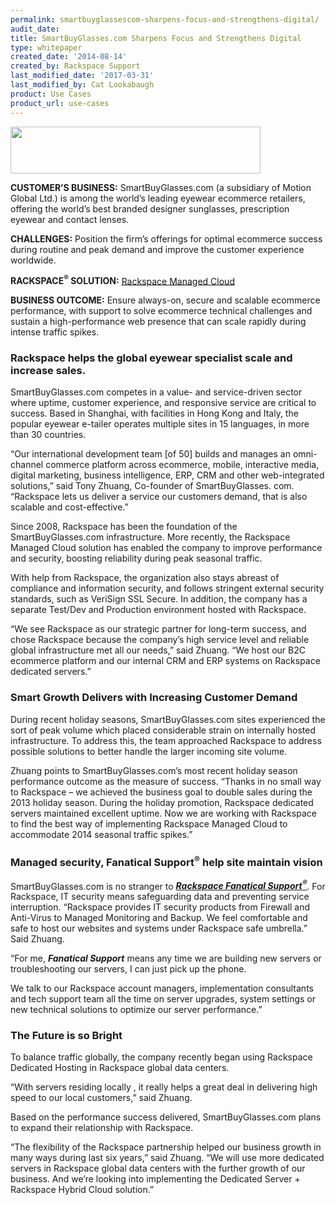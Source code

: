 ```yaml
---
permalink: smartbuyglassescom-sharpens-focus-and-strengthens-digital/
audit_date:
title: SmartBuyGlasses.com Sharpens Focus and Strengthens Digital
type: whitepaper
created_date: '2014-08-14'
created_by: Rackspace Support
last_modified_date: '2017-03-31'
last_modified_by: Cat Lookabaugh
product: Use Cases
product_url: use-cases
---
```


<a href="http://www.smartbuyglasses.com">
   <img src="{% asset_path use-cases/smartbuyglassescom-sharpens-focus-and-strengthens-digital/SmartBuyGlasseslogo.png %}" width="400" height="75" />
</a>

**CUSTOMER’S BUSINESS:** SmartBuyGlasses.com (a subsidiary of Motion
Global Ltd.) is among the world’s leading eyewear ecommerce retailers,
offering the world’s best branded designer sunglasses, prescription
eyewear and contact lenses.

**CHALLENGES:** Position the firm’s offerings for optimal ecommerce
success during routine and peak demand and improve the customer
experience worldwide.

**RACKSPACE<sup>&reg;</sup> SOLUTION:** [Rackspace Managed
Cloud](http://www.rackspace.com/managed-cloud/)

**BUSINESS OUTCOME:** Ensure always-on, secure and scalable ecommerce
performance, with support to solve ecommerce technical challenges and
sustain a high-performance web presence that can scale rapidly during
intense traffic spikes.

### Rackspace helps the global eyewear specialist scale and increase sales.

SmartBuyGlasses.com competes in a value- and service-driven sector where
uptime, customer experience, and responsive service are critical to
success. Based in Shanghai, with facilities in Hong Kong and Italy, the
popular eyewear e-tailer operates multiple sites in 15 languages, in
more than 30 countries.

“Our international development team [of 50] builds and manages an
omni-channel commerce platform across ecommerce, mobile, interactive
media, digital marketing, business intelligence, ERP, CRM and other
web-integrated solutions,” said Tony Zhuang, Co-founder of
SmartBuyGlasses. com. “Rackspace lets us deliver a service our customers
demand, that is also scalable and cost-effective.”

Since 2008, Rackspace has been the foundation of the SmartBuyGlasses.com
infrastructure. More recently, the Rackspace Managed Cloud solution has
enabled the company to improve performance and security, boosting
reliability during peak seasonal traffic.

With help from Rackspace, the organization also stays abreast of
compliance and information security, and follows stringent external
security standards, such as VeriSign SSL Secure. In addition, the
company has a separate Test/Dev and Production environment hosted with
Rackspace.

“We see Rackspace as our strategic partner for long-term success, and
chose Rackspace because the company’s high service level and reliable
global infrastructure met all our needs,” said Zhuang. “We host our B2C
ecommerce platform and our internal CRM and ERP systems on Rackspace
dedicated servers.”

### Smart Growth Delivers with Increasing Customer Demand

During recent holiday seasons, SmartBuyGlasses.com sites experienced the
sort of peak volume which placed considerable strain on internally
hosted infrastructure. To address this, the team approached Rackspace to
address possible solutions to better handle the larger incoming site
volume.

Zhuang points to SmartBuyGlasses.com’s most recent holiday season
performance outcome as the measure of success. “Thanks in no small way
to Rackspace – we achieved the business goal to double sales during the
2013 holiday season. During the holiday promotion, Rackspace dedicated
servers maintained excellent uptime. Now we are working with Rackspace
to find the best way of implementing Rackspace Managed Cloud to
accommodate 2014 seasonal traffic spikes.”

### Managed security, Fanatical Support<sup>&reg;</sup> help site maintain vision

SmartBuyGlasses.com is no stranger to [***Rackspace Fanatical
Support<sup>&reg;</sup>***](http://www.rackspace.com/about/). For Rackspace, IT
security means safeguarding data and preventing service interruption. “Rackspace
provides IT security products from Firewall and Anti-Virus to Managed
Monitoring and Backup. We feel comfortable and safe to host our websites
and systems under Rackspace safe umbrella.” Said Zhuang.

“For me, ***Fanatical Support*** means any time we are building new servers or
troubleshooting our servers, I can just pick up the phone.

We talk to our Rackspace account managers, implementation consultants
and tech support team all the time on server upgrades, system settings
or new technical solutions to optimize our server performance.”

### The Future is so Bright

To balance traffic globally, the company recently began using Rackspace
Dedicated Hosting in Rackspace global data centers.

“With servers residing locally , it really helps a great deal in
delivering high speed to our local customers,” said Zhuang.

Based on the performance success delivered, SmartBuyGlasses.com plans to
expand their relationship with Rackspace.

“The flexibility of the Rackspace partnership helped our business growth
in many ways during last six years,” said Zhuang. “We will use more
dedicated servers in Rackspace global data centers with the further
growth of our business. And we’re looking into implementing the
Dedicated Server + Rackspace Hybrid Cloud solution.”
